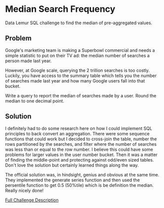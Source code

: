 # Median Search Frequency

Data Lemur SQL challenge to find the median of pre-aggregated values.

## Problem

Google's marketing team is making a Superbowl commercial and needs a simple statistic to put on their TV ad: the median number of searches a person made last year.

However, at Google scale, querying the 2 trillion searches is too costly. Luckily, you have access to the summary table which tells you the number of searches made last year and how many Google users fall into that bucket.

Write a query to report the median of searches made by a user. Round the median to one decimal point.

## Solution

I definitely had to do some research here on how I could implement SQL principles to back convert an aggregation. There were some sequence functions that could work but I decided to cross-join the table, number the rows partitioned by the searches, and filter where the number of searches was less than or equal to the row number. I believe this could have some problems for larger values in the user number bucket. Then it was a matter of finding the middle-point and protecting against odd/even sized tables. Don't love the solution but certainly learned things along the way.

The official solution was, in hindsight, genius and obvious at the same time. They implemented the generate series function and then used the persentile function to get 0.5 (50%tile) which is be definition the median. Really nicely done!

[Full Challenge Description](https://datalemur.com/questions/median-search-freq)